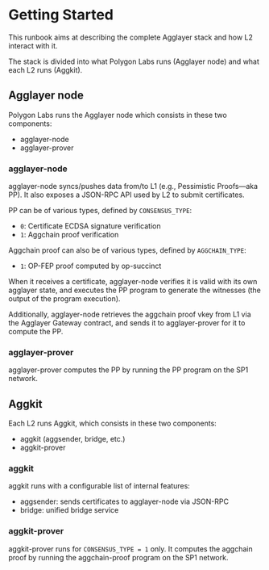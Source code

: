 # Getting Started

This runbook aims at describing the complete Agglayer stack and how L2 interact with it.

The stack is divided into what Polygon Labs runs (Agglayer node) and what each L2 runs (Aggkit).

## Agglayer node

Polygon Labs runs the Agglayer node which consists in these two components:
- agglayer-node
- agglayer-prover

### agglayer-node

agglayer-node syncs/pushes data from/to L1 (e.g., Pessimistic Proofs—aka PP). It also exposes a JSON-RPC API used by L2 to submit certificates.

PP can be of various types, defined by `CONSENSUS_TYPE`:
- `0`: Certificate ECDSA signature verification
- `1`: Aggchain proof verification

Aggchain proof can also be of various types, defined by `AGGCHAIN_TYPE`:
- `1`: OP-FEP proof computed by op-succinct

When it receives a certificate, agglayer-node verifies it is valid with its own agglayer state, and executes the PP program to generate the witnesses (the output of the program execution).

Additionally, agglayer-node retrieves the aggchain proof vkey from L1 via the Agglayer Gateway contract, and sends it to agglayer-prover for it to compute the PP.

### agglayer-prover

agglayer-prover computes the PP by running the PP program on the SP1 network.

## Aggkit

Each L2 runs Aggkit, which consists in these two components:
- aggkit (aggsender, bridge, etc.)
- aggkit-prover

### aggkit

aggkit runs with a configurable list of internal features:
- aggsender: sends certificates to agglayer-node via JSON-RPC
- bridge: unified bridge service

### aggkit-prover

aggkit-prover runs for `CONSENSUS_TYPE = 1` only. It computes the aggchain proof by running the aggchain-proof program on the SP1 network.